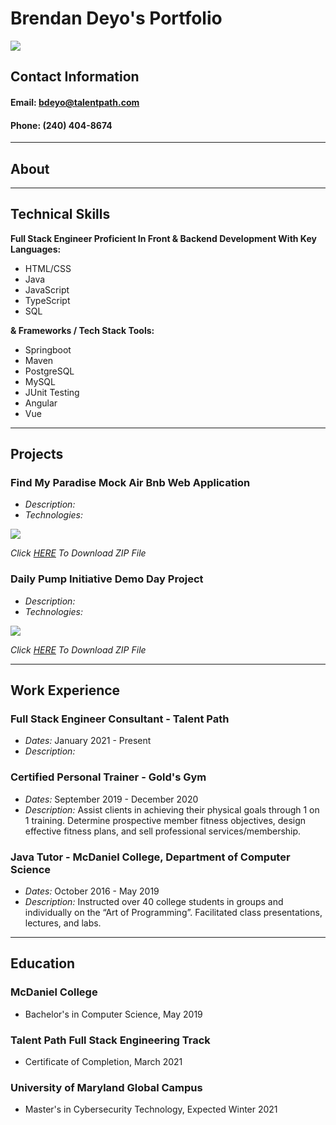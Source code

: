 <link href="style.css" rel="stylesheet">

# Brendan Deyo's Portfolio


<img src="https://media-exp1.licdn.com/dms/image/C4D03AQF-4GSnD_xtCQ/profile-displayphoto-shrink_400_400/0/1616591168288?e=1623283200&v=beta&t=mZtupgrioxXCi90SmeuamTknkADoe_4hoyKR4OaDjxg" id = "profile">


## Contact Information
#### **Email:** bdeyo@talentpath.com

#### **Phone:** (240) 404-8674

<hr>

## About

<hr>

## Technical Skills
**Full Stack Engineer Proficient In Front & Backend Development With Key Languages:**
* HTML/CSS
* Java
* JavaScript
* TypeScript
* SQL

**& Frameworks / Tech Stack Tools:**
* Springboot 
* Maven
* PostgreSQL
* MySQL
* JUnit Testing
* Angular
* Vue

<hr>

## Projects
### Find My Paradise Mock Air Bnb Web Application
* *Description:*
* *Technologies:*  

<img src="https://www.pikpng.com/pngl/m/595-5951176_png-file-zip-file-icon-png-clipart.png" id="zip">

<em id="italic">Click [HERE](../Documents/FindMyParadise.zip) To Download ZIP File</em>


### Daily Pump Initiative Demo Day Project
* *Description:* 
* *Technologies:* 

<img src="https://www.pikpng.com/pngl/m/595-5951176_png-file-zip-file-icon-png-clipart.png" id="zip">

<em id="italic">Click [HERE]() To Download ZIP File</em>

<hr>

## Work Experience

### Full Stack Engineer Consultant - Talent Path
* *Dates:* January 2021 - Present
* *Description:* 

### Certified Personal Trainer - Gold's Gym
* *Dates:* September 2019 - December 2020
* *Description:* Assist clients in achieving their physical goals through 1 on 1 training. Determine prospective member fitness objectives, design effective fitness plans, and sell professional services/membership.

### Java Tutor - McDaniel College, Department of Computer Science
* *Dates:* October 2016 - May 2019
* *Description:* Instructed over 40 college students in groups and individually on the “Art of Programming”. Facilitated class presentations, lectures, and labs.

<hr>

## Education

### McDaniel College 
* Bachelor's in Computer Science, May 2019

### Talent Path Full Stack Engineering Track 
* Certificate of Completion, March 2021

### University of Maryland Global Campus 
* Master's in Cybersecurity Technology, Expected Winter 2021

